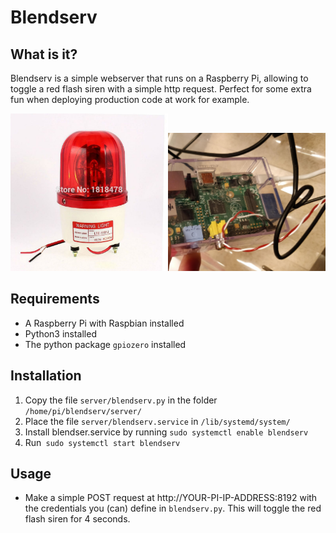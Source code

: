 # Blendserv

## What is it?
Blendserv is a simple webserver that runs on a Raspberry Pi, allowing to toggle a red flash siren with a simple http request. Perfect for some extra fun when deploying production code at work for example.

<img src="siren.jpg" width="50%"><img src="gpio.jpg" width="50%">

## Requirements
- A Raspberry Pi with Raspbian installed
- Python3 installed
- The python package `gpiozero` installed
 
## Installation
1. Copy the file `server/blendserv.py` in the folder `/home/pi/blendserv/server/`
2. Place the file `server/blendserv.service` in `/lib/systemd/system/`
4. Install blendser.service  by running `sudo systemctl enable blendserv`
5. Run` sudo systemctl start blendserv`

## Usage
- Make a simple POST request at http://YOUR-PI-IP-ADDRESS:8192 with the credentials you (can) define in `blendserv.py`. This will toggle the red flash siren for 4 seconds. 


